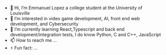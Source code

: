 - 👋 Hi, I’m Emmanuel Lopez a college student at the University of Louisville 
- 👀 I’m interested in video game development, AI, front end web development, and Cybersecurity
- 🌱 I’m currently learning React,Typescript and back end development/integration tests, I do know Python, C and C++, JavaScript
- 📫 How to reach me ...
- ⚡ Fun fact: ...

<!---
EDLOPE03/EDLOPE03 is a ✨ special ✨ repository because its `README.md` (this file) appears on your GitHub profile.
You can click the Preview link to take a look at your changes.
--->
